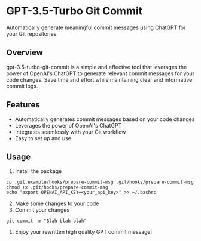 # GPT-3.5-Turbo Git Commit
Automatically generate meaningful commit messages using ChatGPT for your Git repositories.

## Overview
gpt-3.5-turbo-git-commit is a simple and effective tool that leverages the power of OpenAI's ChatGPT to generate relevant commit messages for your code changes. Save time and effort while maintaining clear and informative commit logs.

## Features
<!-- Create a list in MD -->
- Automatically generates commit messages based on your code changes
- Leverages the power of OpenAI's ChatGPT
- Integrates seamlessly with your Git workflow
- Easy to set up and use

Usage
-----
1. Install the package
```
cp .git.example/hooks/prepare-commit-msg .git/hooks/prepare-commit-msg
chmod +x .git/hooks/prepare-commit-msg
echo "export OPENAI_API_KEY=<your_api_key>" >> ~/.bashrc
```

2. Make some changes to your code
3. Commit your changes
```
git commit -m "Blah blah blah"
```
1. Enjoy your rewritten high quality GPT commit message!
